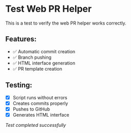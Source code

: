 # Test Web PR Helper

This is a test to verify the web PR helper works correctly.

## Features:
- ✅ Automatic commit creation
- ✅ Branch pushing
- ✅ HTML interface generation
- ✅ PR template creation

## Testing:
- [x] Script runs without errors
- [x] Creates commits properly
- [x] Pushes to GitHub
- [x] Generates HTML interface

*Test completed successfully*
